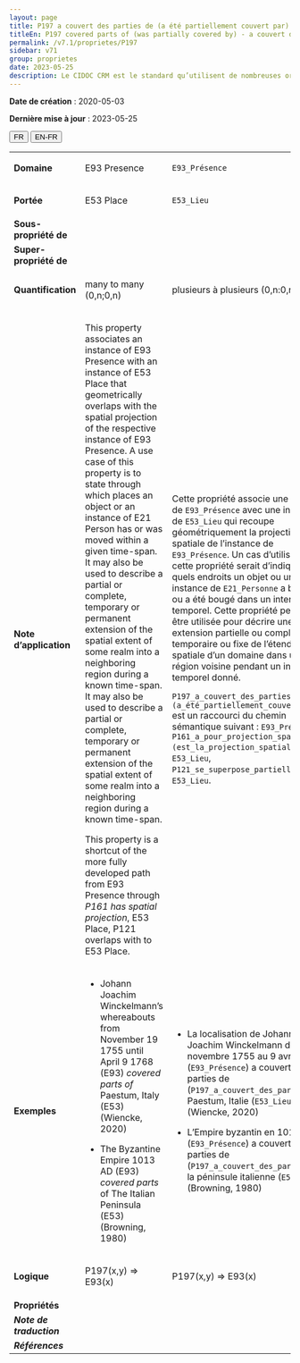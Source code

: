 ```yaml
---
layout: page
title: P197 a couvert des parties de (a été partiellement couvert par)
titleEn: P197 covered parts of (was partially covered by) - a couvert des parties de (a été partiellement couvert par)
permalink: /v7.1/proprietes/P197
sidebar: v71
group: proprietes
date: 2023-05-25
description: Le CIDOC CRM est le standard qu’utilisent de nombreuses organisations pour l’échange et l’intégration de jeux de données et de spécifications patrimoniales. Il est développé et maintenu à jour exclusivement en anglais par le CRM SIG, un sous-groupe du Conseil international des musées (ICOM). Ceci est une traduction officielle en français développée par la Traduction en français du CIDOC CRM, une initiative qui offre une version française à jour et accessible ouvertement et gratuitement du standard CIDOC CRM et en démocratise l'usage dans la communauté patrimoniale francophone. ------------ The CIDOC CRM is the standard used by many heritage organizations for the exchange and integration of museum collection datasets and specifications. It is developed and maintained exclusively in English by the CRM SIG, a subgroup of the International Council of Museums (ICOM). This is an official translation developed by the Traduction en français du CIDOC CRM, an initiative offering an open, up-to-date, and free French version of the CIDOC CRM standard, and democratizing its use in the francophone heritage community.
---
```


**Date de création** : 2020-05-03

**Dernière mise à jour** : 2023-05-25

<div class="lang-buttons">
 <button id="fr" class="activate">FR</button>
 <button id="en-fr">EN-FR</button>
</div>

<table>
<tbody>
<tr>
<td><strong>Domaine</strong></td>
<td class="en">
<p>E93 Presence</p>
</td>
<td>
<p><code class="language-plaintext highlighter-rouge">E93_Présence</code></p>
</td>
</tr>
<tr>
<td><strong>Portée</strong></td>
<td class="en">
<p>E53 Place</p>
</td>
<td>
<p><code class="language-plaintext highlighter-rouge">E53_Lieu</code></p>
</td>
</tr>
<tr>
<td><strong>Sous-propriété de</strong></td>
<td class="en">
</td>
<td>
</td>
</tr>
<tr>
<td><strong>Super-propriété de</strong></td>
<td class="en">
</td>
<td>
</td>
</tr>
<tr>
<td><strong>Quantification</strong></td>
<td class="en">
<p>many to many (0,n;0,n)</p>
</td>
<td>
<p>plusieurs à plusieurs (0,n:0,n)</p>
</td>
</tr>
<tr>
<td><strong>Note d’application</strong></td>
<td class="en">
<p>This property associates an instance of E93 Presence with an instance of E53 Place that geometrically overlaps with the spatial projection of the respective instance of E93 Presence. A use case of this property is to state through which places an object or an instance of E21 Person has or was moved within a given time-span. It may also be used to describe a partial or complete, temporary or permanent extension of the spatial extent of some realm into a neighboring region during a known time-span. It may also be used to describe a partial or complete, temporary or permanent extension of the spatial extent of some realm into a neighboring region during a known time-span.</p>
<p>This property is a shortcut of the more fully developed path from E93 Presence through <em>P161 has spatial projection</em>, E53 Place, P121 overlaps with to E53 Place.</p>
</td>
<td>
<p>Cette propriété associe une instance de <code class="language-plaintext highlighter-rouge">E93_Présence</code> avec une instance de <code class="language-plaintext highlighter-rouge">E53_Lieu</code> qui recoupe géométriquement la projection spatiale de l’instance de <code class="language-plaintext highlighter-rouge">E93_Présence</code>. Un cas d’utilisation de cette propriété serait d’indiquer par quels endroits un objet ou une instance de <code class="language-plaintext highlighter-rouge">E21_Personne</code> a bougé ou a été bougé dans un intervalle temporel. Cette propriété peut aussi être utilisée pour décrire une extension partielle ou complète, temporaire ou fixe de l’étendue spatiale d’un domaine dans une région voisine pendant un intervalle temporel donné. </p>
<p><code class="language-plaintext highlighter-rouge">P197_a_couvert_des_parties_de (a_été_partiellement_couvert_par)</code> est un raccourci du chemin sémantique suivant : <code class="language-plaintext highlighter-rouge">E93_Présence</code>, <code class="language-plaintext highlighter-rouge">P161_a_pour_projection_spatiale (est_la_projection_spatiale_de)</code>, <code class="language-plaintext highlighter-rouge">E53_Lieu</code>, <code class="language-plaintext highlighter-rouge">P121_se_superpose_partiellement_à</code>, <code class="language-plaintext highlighter-rouge">E53_Lieu</code>.</p>
</td>
</tr>
<tr>
<td><strong>Exemples</strong></td>
<td class="en">
<ul>
<li><p>Johann Joachim Winckelmann’s whereabouts from November 19 1755 until April 9 1768 (E93) <em>covered parts of</em> Paestum, Italy (E53) (Wiencke, 2020)</p>
</li>
<li><p>The Byzantine Empire 1013 AD (E93) <em>covered parts</em> of The Italian Peninsula (E53) (Browning, 1980)</p>
</li>
</ul>
</td>
<td>
<ul>
<li><p>La localisation de Johann Joachim Winckelmann du 19 novembre 1755 au 9 avril 1768 (<code class="language-plaintext highlighter-rouge">E93_Présence</code>) a couvert des parties de (<code class="language-plaintext highlighter-rouge">P197_a_couvert_des_parties_de</code>) Paestum, Italie (<code class="language-plaintext highlighter-rouge">E53_Lieu</code>) (Wiencke, 2020)</p>
</li>
<li><p>L’Empire byzantin en 1013 EC (<code class="language-plaintext highlighter-rouge">E93_Présence</code>) a couvert des parties de (<code class="language-plaintext highlighter-rouge">P197_a_couvert_des_parties_de</code>) la péninsule italienne (<code class="language-plaintext highlighter-rouge">E53_Lieu</code>) (Browning, 1980)</p>
</li>
</ul>
</td>
</tr>
<tr>
<td><strong> Logique</strong></td>
<td class="en">
<p>P197(x,y) ⇒ E93(x)</p>
</td>
<td>
<p>P197(x,y) ⇒ E93(x)</p>
</td>
</tr>
<tr>
<td><strong>Propriétés</strong></td>
<td class="en">
</td>
<td>
</td>
</tr>
<tr>
<td><strong><em>Note de traduction</em></strong></td>
<td colspan="2">
</td>
</tr>
<tr>
<td><strong><em>Références</em></strong></td>
<td colspan="2">
</td>
</tr>
</tbody>
</table>
